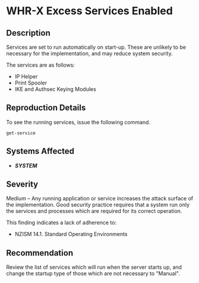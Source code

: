 WHR-X Excess Services Enabled
=============================

Description
-----------

Services are set to run automatically on start-up. These are unlikely to be necessary for the implementation, and may reduce system security.

The services are as follows:

* IP Helper
* Print Spooler
* IKE and Authsec Keying Modules

Reproduction Details
--------------------

To see the running services, issue the following command.

```
get-service
```

Systems Affected
----------------

  * ***SYSTEM***

Severity
--------

Medium – Any running application or service increases the attack surface of the implementation. Good security practice requires that a system run only the services and processes which are required for its correct operation.

This finding indicates a lack of adherence to:

* NZISM 14.1. Standard Operating Environments

Recommendation
--------------

Review the list of services which will run when the server starts up, and change the startup type of those which are not necessary to "Manual".
